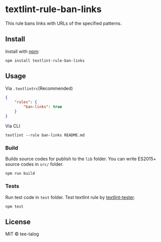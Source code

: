 # textlint-rule-ban-links

This rule bans links with URLs of the specified patterns.

## Install

Install with [npm](https://www.npmjs.com/):

    npm install textlint-rule-ban-links

## Usage

Via `.textlintrc`(Recommended)

```json
{
    "rules": {
        "ban-links": true
    }
}
```

Via CLI

```
textlint --rule ban-links README.md
```

### Build

Builds source codes for publish to the `lib` folder.
You can write ES2015+ source codes in `src/` folder.

    npm run build

### Tests

Run test code in `test` folder.
Test textlint rule by [textlint-tester](https://github.com/textlint/textlint-tester).

    npm test

## License

MIT © tee-talog

